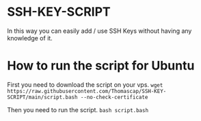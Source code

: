 # SSH-KEY-SCRIPT
In this way you can easily add / use SSH Keys without having any knowledge of it.

# How to run the script for Ubuntu
First you need to download the script on your vps.
` wget https://raw.githubusercontent.com/Thomascap/SSH-KEY-SCRIPT/main/script.bash --no-check-certificate `

Then you need to run the script.
`bash script.bash`
